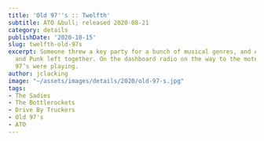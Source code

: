 ```yaml
---
title: 'Old 97''s :: Twelfth'
subtitle: ATO &bull; released 2020-08-21
category: details
publishDate: '2020-10-15'
slug: twelfth-old-97s
excerpt: Someone threw a key party for a bunch of musical genres, and Americana, Rock,
  and Punk left together. On the dashboard radio on the way to the motel, the Old
  97’s were playing.
author: jclacking
image: "~/assets/images/details/2020/old-97-s.jpg"
tags:
- The Sadies
- The Bottlerockets
- Drive By Truckers
- Old 97's
- ATO
---
```


